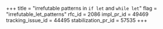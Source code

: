 +++
title = "irrefutable patterns in `if let` and `while let`"
flag = "irrefutable_let_patterns"
rfc_id = 2086
impl_pr_id = 49469
tracking_issue_id = 44495
stabilization_pr_id = 57535
+++
